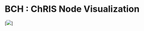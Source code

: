 # BCH : ChRIS Node Visualization
[<img src="https://img.shields.io/badge/License-MIT-informational.svg?logo=LOGO">] 